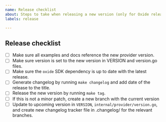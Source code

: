 ```yaml
---
name: Release checklist
about: Steps to take when releasing a new version (only for Oxide release team).
labels: release

---
```


## Release checklist
<!-- 
 Please follow all of these steps in the order below.
 After completing each task put an `x` in the corresponding box,
 and paste the link to the relevant PR.
-->
- [ ] Make sure all examples and docs reference the new provider version.
- [ ] Make sure version is set to the new version in VERSION and version.go files.
- [ ] Make sure the `oxide` SDK dependency is up to date with the latest release.
- [ ] Generate changelog by running `make changelog` and add date of the release to the title.
- [ ] Release the new version by running `make tag`.
- [ ] If this is not a minor patch, create a new branch with the current version
- [ ] Update to upcoming version in `VERSION`, `internal/provider/version.go`, and
    create new changelog tracker file in .changelog/ for the relevant branches.